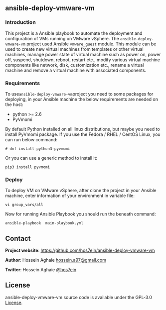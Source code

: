 ansible-deploy-vmware-vm
-------------------

### Introduction ###
This project is a Ansible playbook to automate the deployment and configuration of VMs running on VMware vSphere. The `ansible-deploy-vmware-vm` project used Ansible `vmware_guest` module. This module can be used to create new virtual machines from templates or other virtual machines, manage power state of virtual machine such as power on, power off, suspend, shutdown, reboot, restart etc., modify various virtual machine components like network, disk, customization etc., rename a virtual machine and remove a virtual machine with associated components.


### Requirements ###
To use`ansible-deploy-vmware-vm`project you need to some packages for deploying, in your Ansible machine the below requirements are needed on the host:

* python >= 2.6
* PyVmomi

By default Python installed on all linux distributions, but maybe you need to install PyVmomi package. If you use the Fedora / RHEL / CentOS Linux, you can run below command:

```
# dnf install python3-pyvmomi
```
Or you can use a generic method to install it:

```
pip3 install pyvmomi
```

### Deploy ###
To deploy VM on VMware vSphere, after clone the project in your Ansible machine, enter information of your environment in variable file:

```
vi group_vars/all
```

Now for running Ansible Playbook you should run the beneath command:

```
ansible-playbook  main-playbook.yml
```


## Contact

**Project website**: https://github.com/hos7ein/ansible-deploy-vmware-vm

**Author**: Hossein Aghaie <hossein.a97@gmail.com>

**Twitter**: Hossein Aghaie [@hos7ein](https://twitter.com/hos7ein)


## License

ansible-deploy-vmware-vm source code is available under the GPL-3.0 [License](/LICENSE).
